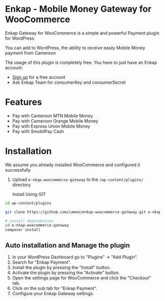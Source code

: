 # Enkap - Mobile Money Gateway for WooCommerce
Enkap Gateway for WooCommerce is a simple and powerful Payment plugin for WordPress

You can add to WordPress, the ability to receive easily Mobile Money payment from Cameroon


The usage of this plugin is completely free. You have to just have an Enkap account:
* [Sign up](https://enkap.cm/) for a free account
* Ask Enkap Team for consumerKey and consumerSecret


# Features

* Pay with Cameroon MTN Mobile Money
* Pay with Cameroon Orange Mobile Money
* Pay with Express Union Mobile Money
* Pay with SmobilPay Cash

# Installation
We assume you already installed WooCommerce and configured it successfully

1. Upload `e-nkap-woocommerce-gateway` to the `/wp-content/plugins/` directory

   Install Using GIT
```sh
cd wp-content/plugins

git clone https://github.com/camoo/enkap-woocommerce-gateway.git e-nkap-woocommerce-gateway

# install dependencies
cd e-nkap-woocommerce-gateway
composer install
```

## Auto installation and Manage the plugin
1. In your WordPress Dashboard go to \"Plugins\" -> \"Add Plugin\".
2. Search for \"Enkap Payment\".
3. Install the plugin by pressing the \"Install\" button.
4. Activate the plugin by pressing the \"Activate\" button.
5. Open the settings page for WooCommerce and click the \"Checkout\" tab.
6. Click on the sub tab for \"Enkap Payment\".
7. Configure your Enkap Gateway settings.
